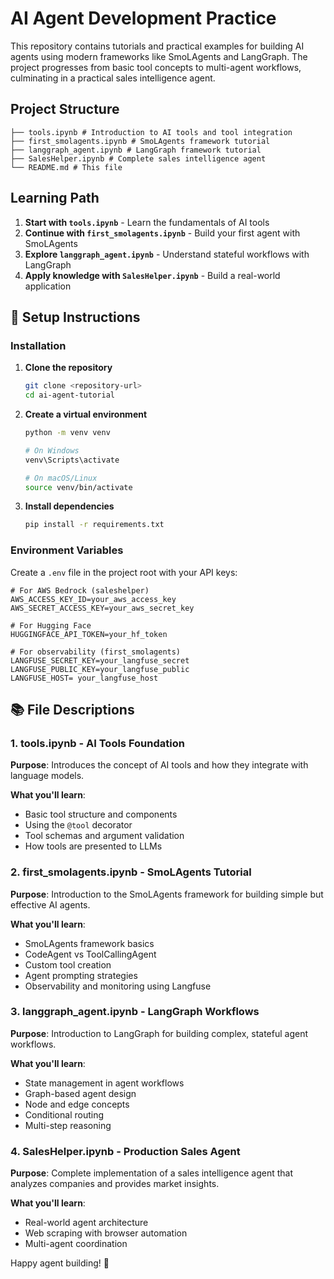 # AI Agent Development Practice

This repository contains tutorials and practical examples for building AI agents using modern frameworks like SmoLAgents and LangGraph. The project progresses from basic tool concepts to multi-agent workflows, culminating in a practical sales intelligence agent.

## Project Structure

```
├── tools.ipynb # Introduction to AI tools and tool integration
├── first_smolagents.ipynb # SmoLAgents framework tutorial
├── langgraph_agent.ipynb # LangGraph framework tutorial
├── SalesHelper.ipynb # Complete sales intelligence agent
└── README.md # This file
```

## Learning Path

1. **Start with `tools.ipynb`** - Learn the fundamentals of AI tools
2. **Continue with `first_smolagents.ipynb`** - Build your first agent with SmoLAgents
3. **Explore `langgraph_agent.ipynb`** - Understand stateful workflows with LangGraph
4. **Apply knowledge with `SalesHelper.ipynb`** - Build a real-world application

## 🔧 Setup Instructions

### Installation

1. **Clone the repository**

   ```bash
   git clone <repository-url>
   cd ai-agent-tutorial
   ```

2. **Create a virtual environment**

   ```bash
   python -m venv venv

   # On Windows
   venv\Scripts\activate

   # On macOS/Linux
   source venv/bin/activate
   ```

3. **Install dependencies**
   ```bash
   pip install -r requirements.txt
   ```

### Environment Variables

Create a `.env` file in the project root with your API keys:

```env
# For AWS Bedrock (saleshelper)
AWS_ACCESS_KEY_ID=your_aws_access_key
AWS_SECRET_ACCESS_KEY=your_aws_secret_key

# For Hugging Face
HUGGINGFACE_API_TOKEN=your_hf_token

# For observability (first_smolagents)
LANGFUSE_SECRET_KEY=your_langfuse_secret
LANGFUSE_PUBLIC_KEY=your_langfuse_public
LANGFUSE_HOST= your_langfuse_host
```

## 📚 File Descriptions

### 1. tools.ipynb - AI Tools Foundation

**Purpose**: Introduces the concept of AI tools and how they integrate with language models.

**What you'll learn**:

- Basic tool structure and components
- Using the `@tool` decorator
- Tool schemas and argument validation
- How tools are presented to LLMs

### 2. first_smolagents.ipynb - SmoLAgents Tutorial

**Purpose**: Introduction to the SmoLAgents framework for building simple but effective AI agents.

**What you'll learn**:

- SmoLAgents framework basics
- CodeAgent vs ToolCallingAgent
- Custom tool creation
- Agent prompting strategies
- Observability and monitoring using Langfuse

### 3. langgraph_agent.ipynb - LangGraph Workflows

**Purpose**: Introduction to LangGraph for building complex, stateful agent workflows.

**What you'll learn**:

- State management in agent workflows
- Graph-based agent design
- Node and edge concepts
- Conditional routing
- Multi-step reasoning

### 4. SalesHelper.ipynb - Production Sales Agent

**Purpose**: Complete implementation of a sales intelligence agent that analyzes companies and provides market insights.

**What you'll learn**:

- Real-world agent architecture
- Web scraping with browser automation
- Multi-agent coordination

Happy agent building! 🤖
